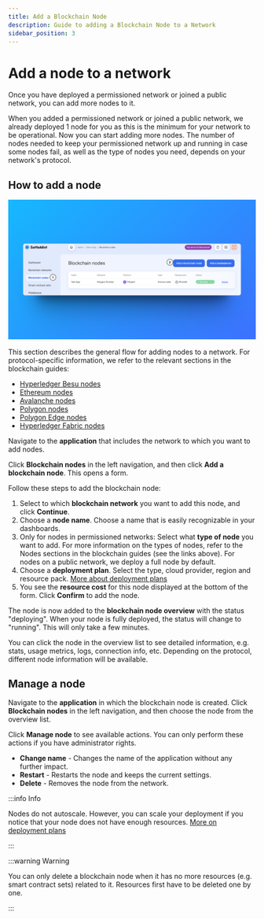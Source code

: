 ```yaml
---
title: Add a Blockchain Node
description: Guide to adding a Blockchain Node to a Network
sidebar_position: 3
---
```


# Add a node to a network

Once you have deployed a permissioned network or joined a public network, you can add more nodes to it.

When you added a permissioned network or joined a public network, we already deployed 1 node for you as this is the minimum for your network to be operational. Now you can start adding more nodes. The number of nodes needed to keep your permissioned network up and running in case some nodes fail, as well as the type of nodes you need, depends on your network's protocol.

## How to add a node

![Add a Node](../../static/img/about-settlemint/add-node.png)

This section describes the general flow for adding nodes to a network. For protocol-specific information, we refer to the relevant sections in the blockchain guides:

- [Hyperledger Besu nodes](../blockchain-guides/1_Hyperledger-Besu/3_enterprise-ethereum-node-types.md)
- [Ethereum nodes](../blockchain-guides/0_Ethereum/2_ethereum-node-types.md)
- [Avalanche nodes](../blockchain-guides/2_Avalanche/2_avalanche-node-types.md)
- [Polygon nodes](../blockchain-guides/4_Polygon/2_polygon-node-types.md)
- [Polygon Edge nodes](../blockchain-guides/4_Polygon/2_polygon-node-types.md)
- [Hyperledger Fabric nodes](../blockchain-guides/5_Hyperledger-Fabric/3_hyperledger-fabric-node-types.md)

Navigate to the **application** that includes the network to which you want to add nodes.

Click **Blockchain nodes** in the left navigation, and then click **Add a blockchain node**. This opens a form.

Follow these steps to add the blockchain node:

1. Select to which **blockchain network** you want to add this node, and click **Continue**.
2. Choose a **node name**. Choose a name that is easily recognizable in your dashboards.
3. Only for nodes in permissioned networks: Select what **type of node** you want to add. For more information on the types of nodes, refer to the Nodes sections in the blockchain guides (see the links above). For nodes on a public network, we deploy a full node by default.
4. Choose a **deployment plan**. Select the type, cloud provider, region and resource pack. [More about deployment plans](../launch-platform/managed-cloud-deployment/13_deployment-plans.md)
5. You see the **resource cost** for this node displayed at the bottom of the form. Click **Confirm** to add the node.

The node is now added to the **blockchain node overview** with the status "deploying". When your node is fully deployed, the status will change to "running". This will only take a few minutes.

You can click the node in the overview list to see detailed information, e.g. stats, usage metrics, logs, connection info, etc. Depending on the protocol, different node information will be available.

## Manage a node

Navigate to the **application** in which the blockchain node is created. Click **Blockchain nodes** in the left navigation, and then choose the node from the overview list.

Click **Manage node** to see available actions. You can only perform these actions if you have administrator rights.

- **Change name** - Changes the name of the application without any further impact.
- **Restart** - Restarts the node and keeps the current settings.
- **Delete** - Removes the node from the network.

:::info Info

Nodes do not autoscale. However, you can scale your deployment if you notice that your node does not have enough resources. [More on deployment plans](../launch-platform/managed-cloud-deployment/13_deployment-plans.md)

:::

:::warning Warning

You can only delete a blockchain node when it has no more resources (e.g. smart contract sets) related to it. Resources first have to be deleted one by one.

:::
